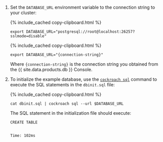 1. Set the `DATABASE_URL` environment variable to the connection string to your cluster:

    <section class="filter-content" markdown="1" data-scope="local">

    {% include_cached copy-clipboard.html %}
    ~~~ shell
    export DATABASE_URL="postgresql://root@localhost:26257?sslmode=disable"
    ~~~

    </section>

    <section class="filter-content" markdown="1" data-scope="cockroachcloud">

    {% include_cached copy-clipboard.html %}
    ~~~ shell
    export DATABASE_URL="{connection-string}"
    ~~~

    Where `{connection-string}` is the connection string you obtained from the {{ site.data.products.db }} Console.

    </section>


1. To initialize the example database, use the [`cockroach sql`](cockroach-sql.html) command to execute the SQL statements in the `dbinit.sql` file:

    {% include_cached copy-clipboard.html %}
    ~~~ shell
    cat dbinit.sql | cockroach sql --url $DATABASE_URL
    ~~~

    The SQL statement in the initialization file should execute:

    ~~~
    CREATE TABLE


    Time: 102ms
    ~~~
